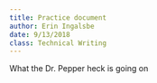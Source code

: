 ```yaml
---
title: Practice document
author: Erin Ingalsbe
date: 9/13/2018
class: Technical Writing
---
```


What the Dr. Pepper heck is going on
